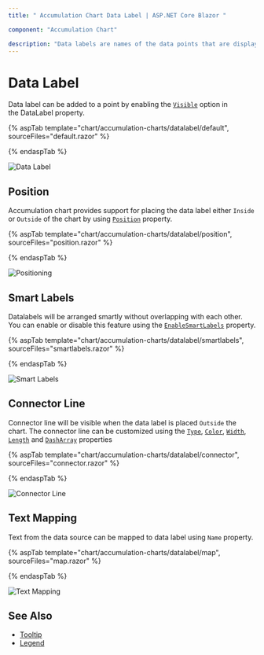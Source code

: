 ```yaml
---
title: " Accumulation Chart Data Label | ASP.NET Core Blazor "

component: "Accumulation Chart"

description: "Data labels are names of the data points that are displayed on the x-axis of a chart and also used to highlight important data points"
---
```


# Data Label

Data label can be added to a point by enabling the [`Visible`](https://help.syncfusion.com/cr/blazor/Syncfusion.Blazor~Syncfusion.Blazor.Charts.AccumulationDataLabelSettingsModel~Visible.html)
option in the DataLabel property.

{% aspTab template="chart/accumulation-charts/datalabel/default", sourceFiles="default.razor" %}

{% endaspTab %}

![Data Label](images/data-label/default-razor.png)

## Position

Accumulation chart provides support for placing the data label either `Inside` or `Outside` of the chart by using [`Position`](https://help.syncfusion.com/cr/blazor/Syncfusion.Blazor~Syncfusion.Blazor.Charts.AccumulationDataLabelSettingsModel~Position.html) property.

{% aspTab template="chart/accumulation-charts/datalabel/position", sourceFiles="position.razor" %}

{% endaspTab %}

![Positioning](images/data-label/position-razor.png)

## Smart Labels

Datalabels will be arranged smartly without overlapping with each other. You can enable or disable this feature using
the [`EnableSmartLabels`](https://help.syncfusion.com/cr/blazor/Syncfusion.Blazor~Syncfusion.Blazor.Charts.AccumulationChartModel~EnableSmartLabels.html)
property.

{% aspTab template="chart/accumulation-charts/datalabel/smartlabels", sourceFiles="smartlabels.razor" %}

{% endaspTab %}

![Smart Labels](images/data-label/smartlabels-razor.png)

## Connector Line

Connector line will be visible when the data label is placed `Outside` the chart.
The connector line can be customized using the [`Type`](https://help.syncfusion.com/cr/blazor/Syncfusion.Blazor~Syncfusion.Blazor.Charts.AccumulationChartConnector~Type.html), [`Color`](https://help.syncfusion.com/cr/blazor/Syncfusion.Blazor~Syncfusion.Blazor.Charts.AccumulationChartConnector~Color.html), [`Width`](https://help.syncfusion.com/cr/blazor/Syncfusion.Blazor~Syncfusion.Blazor.Charts.AccumulationChartConnector~Width.html), [`Length`](https://help.syncfusion.com/cr/blazor/Syncfusion.Blazor~Syncfusion.Blazor.Charts.AccumulationChartConnector~Length.html) and [`DashArray`](https://help.syncfusion.com/cr/blazor/Syncfusion.Blazor~Syncfusion.Blazor.Charts.AccumulationChartConnector~DashArray.html) properties

{% aspTab template="chart/accumulation-charts/datalabel/connector", sourceFiles="connector.razor" %}

{% endaspTab %}

![Connector Line](images/data-label/connector-razor.png)

## Text Mapping

Text from the data source can be mapped to data label using `Name` property.

{% aspTab template="chart/accumulation-charts/datalabel/map", sourceFiles="map.razor" %}

{% endaspTab %}

![Text Mapping](images/data-label/map-razor.png)

## See Also

* [Tooltip](./tool-tip/)
* [Legend](./legend/)